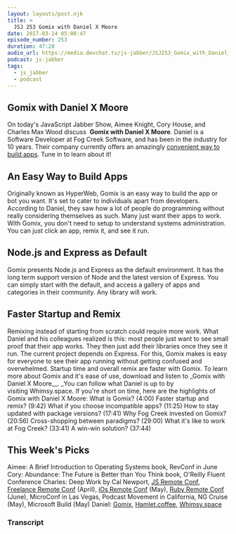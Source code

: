 ```yaml
---
layout: layouts/post.njk
title: >
  JSJ 253 Gomix with Daniel X Moore
date: 2017-03-14 05:00:47
episode_number: 253
duration: 47:20
audio_url: https://media.devchat.tv/js-jabber/JSJ253_Gomix_with_Daniel_X_Moore.mp3
podcast: js-jabber
tags:
  - js_jabber
  - podcast
---
```


## Gomix with Daniel X Moore

On today's JavaScript Jabber Show,&nbsp;Aimee Knight, Cory&nbsp;House, and Charles Max Wood discuss&nbsp; **Gomix with Daniel X Moore**.&nbsp;Daniel is a Software Developer at Fog Creek Software, and has been in the industry for 10 years.&nbsp;Their company&nbsp;currently offers an amazingly [convenient way to build&nbsp;apps](https://gomix.com/). Tune in to learn&nbsp;about it!

## An Easy Way to Build Apps

Originally known as HyperWeb, Gomix is an easy way to build the app or bot you want. It's set to cater to individuals apart from developers. According to Daniel, they saw how a lot of people do programming without really considering themselves as such. Many just want their apps to work. With Gomix, you&nbsp;don't need to setup to understand systems administration. You can just click an app, remix it, and see it run.

## Node.js and Express as Default

Gomix presents Node.js and Express as the default environment. It has the long term support version of Node and the latest version of Express. You can simply start with the default, and access a gallery of apps and categories in their community.&nbsp;Any library will work.

## Faster Startup and Remix

Remixing instead of starting from scratch could require more work. What Daniel and his colleagues realized is this: most people just want to see small proof that their app works. They then just add their libraries once they see it run. The current project depends on Express. For this, Gomix makes is easy for everyone to see their app running without getting confused and overwhelmed. Startup time and overall remix are&nbsp;faster&nbsp;with Gomix. To learn more about Gomix and it's ease of use, download and listen to&nbsp;\_Gomix with Daniel X Moore\_\_.&nbsp;\_You can follow&nbsp;what Daniel is up to by visiting&nbsp;Whimsy.space. If you're short on time, here are the highlights of Gomix with Daniel X Moore: What is Gomix? (4:00) Faster startup and remix? (9:42) What if you choose incompatible apps? (11:25) How to stay updated with package versions? (17:41) Why Fog Creek invested on Gomix? (20:56) Cross-shopping between paradigms? (29:00) What it's like to work at Fog Creek? (33:41) A win-win solution? (37:44)

## This Week's Picks

Aimee: A&nbsp;Brief Introduction to Operating Systems book, RevConf&nbsp;in June Cory: Abundance: The Future is Better than You Think book, O'Reilly Fluent Conference Charles: Deep Work by Cal Newport, [JS Remote Conf](https://devchat.tv/conferences/js-remote-conf-2017), [Freelance Remote Conf](https://devchat.tv/conferences/freelance-remote-conf-2017) (April), [iOs Remote Conf](https://devchat.tv/conferences/ios-remote-conf-2017) (May), [Ruby Remote Conf](https://devchat.tv/conferences/ruby-remote-conf-2017) (June), MicroConf in Las Vegas, Podcast Movement in California, NG Cruise (May), Microsoft Build (May) Daniel: [Gomix](https://gomix.com/), [Hamlet.coffee](https://hamlet.coffee/), [Whimsy.space](https://whimsy.space/)

### Transcript
